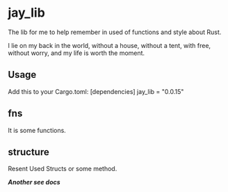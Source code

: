# jay_lib
The lib for me to help remember in used of functions and style about Rust.

I lie on my back in the world, without a house, without a tent, with free, without worry, and my life is worth the moment.

## Usage
Add this to your Cargo.toml:
[dependencies]
jay_lib = "0.0.15"

## fns
It is some functions.

## structure
Resent Used Structs or some method.

***Another see docs***
